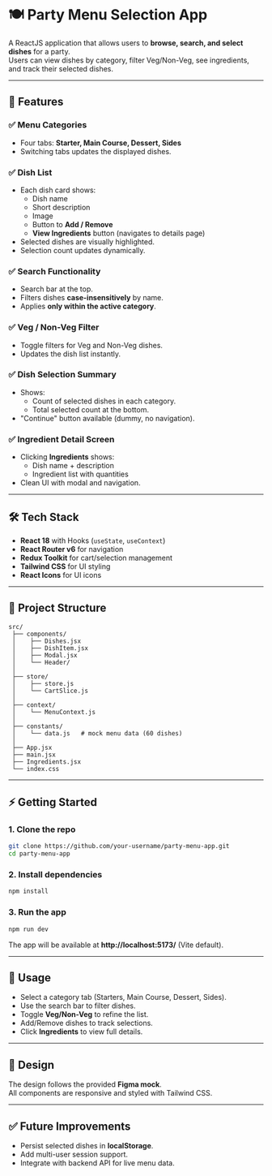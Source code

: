 # 🍽️ Party Menu Selection App

A ReactJS application that allows users to **browse, search, and select dishes** for a party.  
Users can view dishes by category, filter Veg/Non-Veg, see ingredients, and track their selected dishes.

---

## 🚀 Features

### ✅ Menu Categories
- Four tabs: **Starter, Main Course, Dessert, Sides**  
- Switching tabs updates the displayed dishes.

### ✅ Dish List
- Each dish card shows:
  - Dish name
  - Short description
  - Image
  - Button to **Add / Remove**
  - **View Ingredients** button (navigates to details page)
- Selected dishes are visually highlighted.
- Selection count updates dynamically.

### ✅ Search Functionality
- Search bar at the top.  
- Filters dishes **case-insensitively** by name.  
- Applies **only within the active category**.  

### ✅ Veg / Non-Veg Filter
- Toggle filters for Veg and Non-Veg dishes.  
- Updates the dish list instantly.

### ✅ Dish Selection Summary
- Shows:
  - Count of selected dishes in each category.
  - Total selected count at the bottom.
- "Continue" button available (dummy, no navigation).  

### ✅ Ingredient Detail Screen
- Clicking **Ingredients** shows:
  - Dish name + description
  - Ingredient list with quantities
- Clean UI with modal and navigation.

---

## 🛠️ Tech Stack

- **React 18** with Hooks (`useState`, `useContext`)  
- **React Router v6** for navigation  
- **Redux Toolkit** for cart/selection management  
- **Tailwind CSS** for UI styling  
- **React Icons** for UI icons  

---

## 📂 Project Structure
```
src/
 ├── components/
 │    ├── Dishes.jsx
 │    ├── DishItem.jsx
 │    ├── Modal.jsx
 │    └── Header/
 │
 ├── store/
 │    ├── store.js
 │    └── CartSlice.js
 │
 ├── context/
 │    └── MenuContext.js
 │
 ├── constants/
 │    └── data.js   # mock menu data (60 dishes)
 │
 ├── App.jsx
 ├── main.jsx
 ├── Ingredients.jsx
 └── index.css
```

---

## ⚡ Getting Started

### 1. Clone the repo
```bash
git clone https://github.com/your-username/party-menu-app.git
cd party-menu-app
```

### 2. Install dependencies
```bash
npm install
```

### 3. Run the app
```bash
npm run dev
```

The app will be available at **http://localhost:5173/** (Vite default).  

---

## 📖 Usage
- Select a category tab (Starters, Main Course, Dessert, Sides).  
- Use the search bar to filter dishes.  
- Toggle **Veg/Non-Veg** to refine the list.  
- Add/Remove dishes to track selections.  
- Click **Ingredients** to view full details.  

---

## 🎨 Design
The design follows the provided **Figma mock**.  
All components are responsive and styled with Tailwind CSS.  

---

## ✅ Future Improvements
- Persist selected dishes in **localStorage**.  
- Add multi-user session support.  
- Integrate with backend API for live menu data.  

